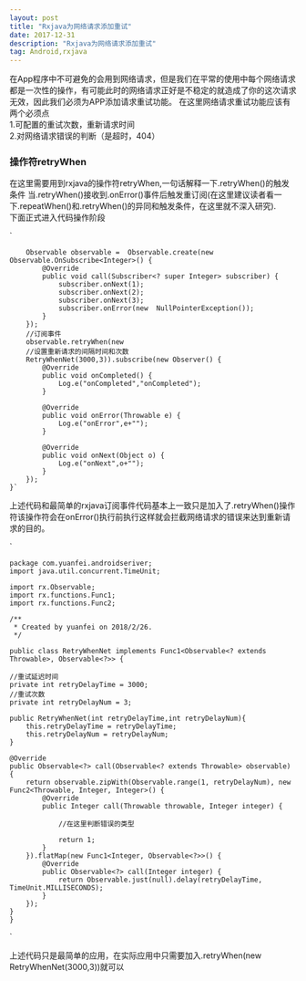 ```yaml
---
layout: post
title: "Rxjava为网络请求添加重试"
date: 2017-12-31
description: "Rxjava为网络请求添加重试"
tag: Android,rxjava
---
```


在App程序中不可避免的会用到网络请求，但是我们在平常的使用中每个网络请求都是一次性的操作，有可能此时的网络请求正好是不稳定的就造成了你的这次请求无效，因此我们必须为APP添加请求重试功能。
在这里网络请求重试功能应该有两个必须点  
1.可配置的重试次数，重新请求时间  
2.对网络请求错误的判断（是超时，404）

### 操作符retryWhen
在这里需要用到rxjava的操作符retryWhen,一句话解释一下.retryWhen()的触发条件 当.retryWhen()接收到.onError()事件后触发重订阅(在这里建议读者看一下.repeatWhen()和.retryWhen()的异同和触发条件，在这里就不深入研究).  
下面正式进入代码操作阶段

`		
		
		Observable observable =  Observable.create(new 		Observable.OnSubscribe<Integer>() {
            @Override
            public void call(Subscriber<? super Integer> subscriber) {
                subscriber.onNext(1);
                subscriber.onNext(2);
                subscriber.onNext(3);
                subscriber.onError(new  NullPointerException());
            }
        });
		//订阅事件
        observable.retryWhen(new 
        //设置重新请求的间隔时间和次数
        RetryWhenNet(3000,3)).subscribe(new Observer() {
            @Override
            public void onCompleted() {
                Log.e("onCompleted","onCompleted");
            }

            @Override
            public void onError(Throwable e) {
                Log.e("onError",e+"");
            }

            @Override
            public void onNext(Object o) {
                Log.e("onNext",o+"");
            }
        });
    }`  
 
    
上述代码和最简单的rxjava订阅事件代码基本上一致只是加入了.retryWhen()操作符该操作符会在onError()执行前执行这样就会拦截网络请求的错误来达到重新请求的目的。


`
	
	package com.yuanfei.androidseriver;
	import java.util.concurrent.TimeUnit;

	import rx.Observable;
	import rx.functions.Func1;
	import rx.functions.Func2;

	/**
	 * Created by yuanfei on 2018/2/26.
	 */

	public class RetryWhenNet implements Func1<Observable<? extends Throwable>, Observable<?>> {

    //重试延迟时间
    private int retryDelayTime = 3000;
    //重试次数
    private int retryDelayNum = 3;

    public RetryWhenNet(int retryDelayTime,int retryDelayNum){
        this.retryDelayTime = retryDelayTime;
        this.retryDelayNum = retryDelayNum;
    }

    @Override
    public Observable<?> call(Observable<? extends Throwable> observable) {
        return observable.zipWith(Observable.range(1, retryDelayNum), new Func2<Throwable, Integer, Integer>() {
            @Override
            public Integer call(Throwable throwable, Integer integer) {

                //在这里判断错误的类型

                return 1;
            }
        }).flatMap(new Func1<Integer, Observable<?>>() {
            @Override
            public Observable<?> call(Integer integer) {
                return Observable.just(null).delay(retryDelayTime, TimeUnit.MILLISECONDS);
            }
        });
    }
	}
`

上述代码只是最简单的应用，在实际应用中只需要加入.retryWhen(new RetryWhenNet(3000,3))就可以